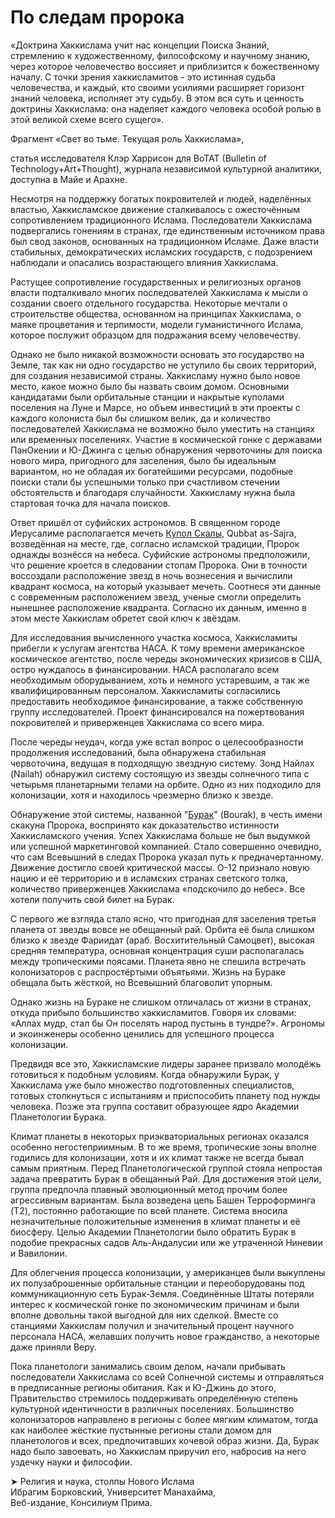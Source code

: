 # По следам пророка

«Доктрина Хаккислама учит нас концепции Поиска Знаний, стремлению к художественному, философскому и научному знанию, через которое человечество воссияет и приблизится к божественному началу. С точки зрения хаккисламитов - это истинная судьба человечества, и каждый, кто своими усилиями расширяет горизонт знаний человека, исполняет эту судьбу. В этом вся суть и ценность доктрины Хаккислама: она наделяет каждого человека особой ролью в этой великой схеме всего сущего».

Фрагмент «Свет во тьме. Текущая роль Хаккислама»,

статья исследователя Клэр Харрисон для BoTAT \(Bulletin of Technology+Art+Thought\), журнала независимой культурной аналитики, доступна в Майе и Арахне.

Несмотря на поддержку богатых покровителей и людей, наделённых властью, Хаккисламское движение сталкивалось с ожесточённым сопротивлением традиционного Ислама. Последователи Хаккислама подвергались гонениям в странах, где единственным источником права был свод законов, основанных на традиционном Исламе. Даже власти стабильных, демократических исламских государств, с подозрением наблюдали и опасались возрастающего влияния Хаккислама.

Растущее сопротивление государственных и религиозных органов власти подталкивало многих последователей Хаккислама к мысли о создании своего отдельного государства. Некоторые мечтали о строительстве общества, основанном на принципах Хаккислама, о маяке процветания и терпимости, модели гуманистичного Ислама, которое послужит образцом для подражания всему человечеству.

Однако не было никакой возможности основать это государство на Земле, так как ни одно государство не уступило бы своих территорий, для создания независимой страны. Хаккисламу нужно было новое место, какое можно было бы назвать своим домом. Основными кандидатами были орбитальные станции и накрытые куполами поселения на Луне и Марсе, но объем инвестиций в эти проекты с каждого колониста был бы слишком велик, да и количество последователей Хаккислама не возможно было уместить на станциях или временных поселениях. Участие в космической гонке с державами ПанОкении и Ю-Джинга с целью обнаружения червоточины для поиска нового мира, пригодного для заселения, было бы идеальным вариантом, но не обладая их богатейшими ресурсами, подобные поиски стали бы успешными только при счастливом стечении обстоятельств и благодаря случайности. Хаккисламу нужна была стартовая точка для начала поисков.

Ответ пришёл от суфийских астрономов. В священном городе Иерусалиме располагается мечеть [Купол Скалы](https://ru.wikipedia.org/wiki/Купол_скалы), Qubbat as-Sajra, возведённая на месте, где, согласно исламской традиции, Пророк однажды вознёсся на небеса. Суфийские астрономы предположили, что решение кроется в следовании стопам Пророка. Они в точности воссоздали расположение звезд в ночь вознесения и вычислили квадрант космоса, на который указывает мечеть. Соотнеся эти данные с современным расположением звезд, ученые смогли определить нынешнее расположение квадранта. Согласно их данным, именно в этом месте Хаккислам обретет свой ключ к звёздам.

Для исследования вычисленного участка  космоса, Хаккисламиты прибегли к услугам агентства НАСА. К тому времени американское космическое агентство, после череды экономических кризисов в США, остро нуждалось в финансировании. НАСА располагало всем необходимым оборудыванием, хоть и немного устаревшим, а так же квалифицированным персоналом. Хаккисламиты согласились предоставить необходимое финансирование, а также собственную группу исследователей. Проект финансировался на пожертвования покровителей и приверженцев Хаккислама со всего мира.

После череды неудач, когда уже встал вопрос о целесообразности продолжения исследований, была обнаружена стабильная червоточина, ведущая в подходящую звездную систему. Зонд Найлах \(Nailah\) обнаружил систему состоящую из звезды солнечного типа с четырьмя планетарными телами на орбите. Одно из них подходило для колонизации, хотя и находилось чрезмерно близко к звезде.

Обнаружение этой системы, названной "[Бурак](https://ru.wikipedia.org/wiki/Бурак_%28ислам%29)" \(Bourak\), в честь имени скакуна Пророка, воспринято как доказательство истинности Хаккисламского учения. Успех Хаккислама больше не был выдумкой или успешной маркетинговой компанией. Стало совершенно очевидно, что сам Всевышний в следах Пророка указал путь к предначертанному. Движение достигло своей критической массы. О-12 признало новую нацию и её территорию и в исламских странах светского толка, количество приверженцев Хаккислама «подскочило до небес». Все хотели получить свой билет на Бурак.

С первого же взгляда стало ясно, что пригодная для заселения третья планета от звезды вовсе не обещанный рай. Орбита её была слишком близко к звезде Фариидат \(араб. Восхитительный Самоцвет\), высокая средняя температура, основная концентрация суши располагалась между тропическими поясами. Планета явно не спешила встречать колонизаторов с распростёртыми объятьями. Жизнь на Бураке обещала быть жёсткой, но Всевышний благоволит упорным.

Однако жизнь на Бураке не слишком отличалась от жизни в странах, откуда прибыло большинство хаккисламитов. Говоря их словами: «Аллах мудр, стал бы Он поселять народ пустынь в тундре?». Агрономы и экоинженеры особенно ценились для успешного процесса колонизации.

Предвидя все это, Хаккисламские лидеры заранее призвало молодёжь готовиться к подобным условиям. Когда обнаружили Бурак, у Хаккислама уже было множество подготовленных специалистов, готовых столкнуться с испытаниям и приспособить планету под нужды человека. Позже эта группа составит образующее ядро Академии Планетологии Бурака.

Климат планеты в некоторых приэкваториальных регионах оказался особенно негостеприимным. В то же время, тропические зоны вполне годились для колонизации, хотя и их климат также не всегда бывал самым приятным. Перед Планетологической группой стояла непростая задача превратить Бурак в обещанный Рай. Для достижения этой цели, группа предпочла плавный эволюционный метод прочим более агрессивным вариантам. Была возведена цепь Башен Терроформинга \(T2\), постоянно работающие по всей планете. Система вносила незначительные положительные изменения в климат планеты и её биосферу. Целью Академии Планетологии было обратить Бурак в подобие прекрасных садов Аль-Андалусии или же утраченной Ниневии и Вавилонии.

Для облегчения процесса колонизации, у американцев были выкуплены их полузаброшенные орбитальные станции и переоборудованы под коммуникационную сеть Бурак-Земля. Соединённые Штаты потеряли интерес к космической гонке по экономическим причинам и были вполне довольны такой выгодной для них сделкой. Вместе со станциями Хаккислам получил и значительный процент научного персонала НАСА, желавших получить новое гражданство, а некоторые даже приняли Веру.

Пока планетологи занимались своим делом, начали прибывать последователи Хаккислама со всей Солнечной системы и отправляться в предписанные регионы обитания. Как и Ю-Джинь до этого, Правительство стремилось поддерживать определённую степень культурной идентичности в различных поселениях. Большинство колонизаторов направлено в регионы с более мягким климатом, тогда как наиболее жёсткие пустынные регионы стали домом для планетологов и всех, предпочитавших кочевой образ жизни. Да, Бурак надо было завоевать, но Хаккислам приручил его, набросив на него уздечку науки и философии.

➤ Религия и наука, столпы Нового Ислама  
Ибрагим Борковский, Университет Манахайма,  
Веб-издание, Консилиум Прима.

